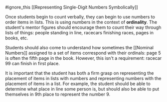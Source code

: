 #ignore_this
[[Representing Single-Digit Numbers Symbolically]]

Once students begin to count verbally, they can begin to use numbers to order items in lists. This is using numbers in the context of **ordinality**. The student's mentor figures should encourage them to count their way through lists of things: people standing in line, racecars finishing races, pages in books, etc.

Students should also come to understand how sometimes the [[Nominal Numbers]] assigned to a set of items correspond with their ordinals: page 5 is often the fifth page in the book. However, this isn't a requirement: racecar 99 can finish in first place.

It is important that the student has both a firm grasp on representing the placement of items in lists with numbers and representing numbers with the placement of items in a list. For example, the student should be able to determine what place in line some person is, but should also be able to put themselves in 9th place to represent the number 9.